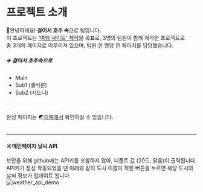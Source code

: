 # 프로젝트 소개
:raised_hands:안녕하세요! **걸어서 호주 속**으로 팀입니다.  
이 프로젝트는 <u>'여행 사이트' 제작</u>을 목표로, 3명의 팀원이 함께 제작한 프로젝트로<br/>
총 3개의 페이지로 이루어져 있으며, 팀원 한 명당 한 페이지를 담당했습니다.
<br/>

##### :airplane: 걸어서 호주속으로
  - Main
  - Sub1 (멜버른)
  - Sub2 (시드니)   

  
<br/>

완성 페이지는 :earth_asia:<a href="https://naver.com" target="_blank">이쪽에서</a> 확인하실 수 있습니다.   
<br/>

---

#### :sunny:메인페이지 날씨 API  

보안을 위해 github에는 API키를 포함하지 않아, 디폴트 값 (20도, 맑음)이 출력됩니다.<br/>
API키가 정상 작동되었을 땐 아래와 같이 도시 이름이 적힌 버튼을 누르면 해당 도시의 날씨 정보가 업데이트 됩니다.<br/>
![weather_api_demo](https://github.com/thdudws/team_project/assets/139088254/1972c94f-c5d9-41db-b69b-3148be0fb8cd)

